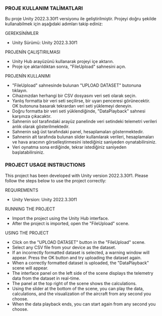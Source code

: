 ### PROJE KULLANIM TALİMATLARI ###
Bu proje Unity 2022.3.30f1 versiyonu ile geliştirilmiştir. Projeyi doğru şekilde kullanabilmek için aşağıdaki adımları takip ediniz:

GEREKSİNİMLER
- Unity Sürümü: Unity 2022.3.30f1

PROJENİN ÇALIŞTIRILMASI
- Unity Hub arayüzünü kullanarak projeyi içe aktarın.
- Proje içe aktarıldıktan sonra, "FileUpload" sahnesini açın.

PROJENİN KULLANIMI
- "FileUpload" sahnesinde bulunan "UPLOAD DATASET" butonuna tıklayın.
- Cihazınızdan herhangi bir CSV dosyasını veri seti olarak seçin.
- Yanlış formatta bir veri seti seçilirse, bir uyarı penceresi görünecektir. OK butonuna basarak tekrardan veri seti yüklemeyi deneyin.
- Doğru formatta bir veri seti yüklendiğinde, "DataPlayback" sahnesi karşınıza çıkacaktır.
- Sahnenin sol tarafındaki arayüz panelinde veri setindeki telemetri verileri anlık olarak gösterilmektedir.
- Sahnenin sağ üst tarafındaki panel, hesaplamaları göstermektedir.
- Sahnenin alt tarafında bulunan slider kullanılarak verileri, hesaplamaları ve hava aracının görselleştirmesini istediğiniz saniyeden 
oynatabilirsiniz.
- Veri oynatma sona erdiğinde, tekrar istediğiniz saniyeden başlatabilirsiniz.

### PROJECT USAGE INSTRUCTIONS ###
This project has been developed with Unity version 2022.3.30f1. Please follow the steps below to use the project correctly:

REQUIREMENTS
- Unity Version: Unity 2022.3.30f1

RUNNING THE PROJECT
- Import the project using the Unity Hub interface.
- After the project is imported, open the "FileUpload" scene.

USING THE PROJECT
- Click on the "UPLOAD DATASET" button in the "FileUpload" scene.
- Select any CSV file from your device as the dataset.
- If an incorrectly formatted dataset is selected, a warning window will appear. Press the OK button and try uploading the dataset again.
- When a correctly formatted dataset is uploaded, the "DataPlayback" scene will appear.
- The interface panel on the left side of the scene displays the telemetry data from the dataset in real-time.
- The panel at the top right of the scene shows the calculations.
- Using the slider at the bottom of the scene, you can play the data, calculations, and the visualization of the aircraft from any 
second you choose.
- When the data playback ends, you can start again from any second you choose.
